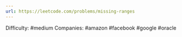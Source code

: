 ```yaml
---
url: https://leetcode.com/problems/missing-ranges
---
```


Difficulty: #medium
Companies: #amazon #facebook #google #oracle
